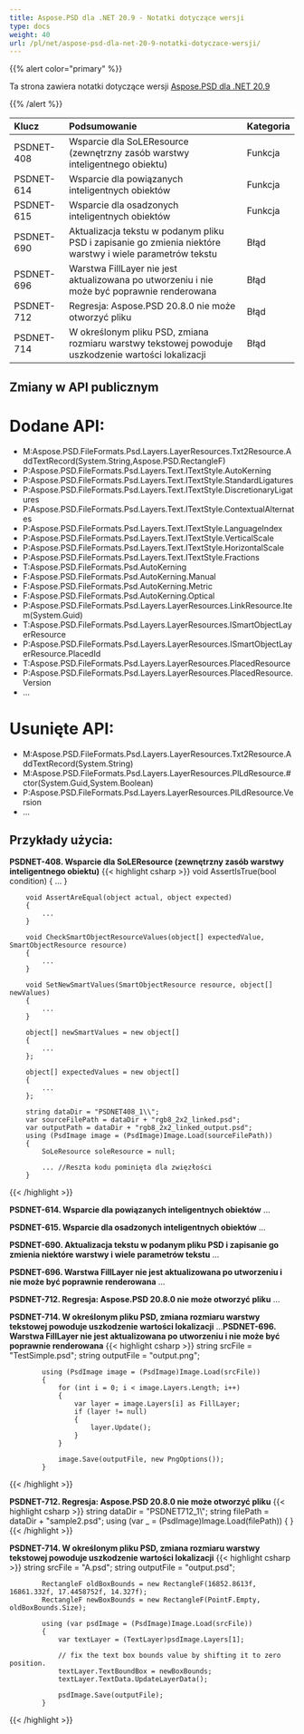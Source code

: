 ```yaml
---
title: Aspose.PSD dla .NET 20.9 - Notatki dotyczące wersji
type: docs
weight: 40
url: /pl/net/aspose-psd-dla-net-20-9-notatki-dotyczace-wersji/
---
```


{{% alert color="primary" %}} 

Ta strona zawiera notatki dotyczące wersji [Aspose.PSD dla .NET 20.9](https://www.nuget.org/packages/Aspose.PSD/)

{{% /alert %}} 

|**Klucz**|**Podsumowanie**|**Kategoria**|
| :- | :- | :- |
|PSDNET-408|Wsparcie dla SoLEResource (zewnętrzny zasób warstwy inteligentnego obiektu) |Funkcja|
|PSDNET-614|Wsparcie dla powiązanych inteligentnych obiektów|Funkcja|
|PSDNET-615|Wsparcie dla osadzonych inteligentnych obiektów|Funkcja|
|PSDNET-690|Aktualizacja tekstu w podanym pliku PSD i zapisanie go zmienia niektóre warstwy i wiele parametrów tekstu|Błąd|
|PSDNET-696|Warstwa FillLayer nie jest aktualizowana po utworzeniu i nie może być poprawnie renderowana|Błąd|
|PSDNET-712|Regresja: Aspose.PSD 20.8.0 nie może otworzyć pliku|Błąd|
|PSDNET-714|W określonym pliku PSD, zmiana rozmiaru warstwy tekstowej powoduje uszkodzenie wartości lokalizacji|Błąd|

## **Zmiany w API publicznym**
# **Dodane API:**
- M:Aspose.PSD.FileFormats.Psd.Layers.LayerResources.Txt2Resource.AddTextRecord(System.String,Aspose.PSD.RectangleF)
- P:Aspose.PSD.FileFormats.Psd.Layers.Text.ITextStyle.AutoKerning
- P:Aspose.PSD.FileFormats.Psd.Layers.Text.ITextStyle.StandardLigatures
- P:Aspose.PSD.FileFormats.Psd.Layers.Text.ITextStyle.DiscretionaryLigatures
- P:Aspose.PSD.FileFormats.Psd.Layers.Text.ITextStyle.ContextualAlternates
- P:Aspose.PSD.FileFormats.Psd.Layers.Text.ITextStyle.LanguageIndex
- P:Aspose.PSD.FileFormats.Psd.Layers.Text.ITextStyle.VerticalScale
- P:Aspose.PSD.FileFormats.Psd.Layers.Text.ITextStyle.HorizontalScale
- P:Aspose.PSD.FileFormats.Psd.Layers.Text.ITextStyle.Fractions
- T:Aspose.PSD.FileFormats.Psd.AutoKerning
- F:Aspose.PSD.FileFormats.Psd.AutoKerning.Manual
- F:Aspose.PSD.FileFormats.Psd.AutoKerning.Metric
- F:Aspose.PSD.FileFormats.Psd.AutoKerning.Optical
- P:Aspose.PSD.FileFormats.Psd.Layers.LayerResources.LinkResource.Item(System.Guid)
- T:Aspose.PSD.FileFormats.Psd.Layers.LayerResources.ISmartObjectLayerResource
- P:Aspose.PSD.FileFormats.Psd.Layers.LayerResources.ISmartObjectLayerResource.PlacedId
- T:Aspose.PSD.FileFormats.Psd.Layers.LayerResources.PlacedResource
- P:Aspose.PSD.FileFormats.Psd.Layers.LayerResources.PlacedResource.Version
- ...

# **Usunięte API:**
- M:Aspose.PSD.FileFormats.Psd.Layers.LayerResources.Txt2Resource.AddTextRecord(System.String)
- M:Aspose.PSD.FileFormats.Psd.Layers.LayerResources.PlLdResource.#ctor(System.Guid,System.Boolean)
- P:Aspose.PSD.FileFormats.Psd.Layers.LayerResources.PlLdResource.Version
- ...
   
## **Przykłady użycia:**
**PSDNET-408. Wsparcie dla SoLEResource (zewnętrzny zasób warstwy inteligentnego obiektu)**
{{< highlight csharp >}}
        void AssertIsTrue(bool condition)
        {
            ...
        }

        void AssertAreEqual(object actual, object expected)
        {
            ...
        }

        void CheckSmartObjectResourceValues(object[] expectedValue, SmartObjectResource resource)
        {
            ...
        }

        void SetNewSmartValues(SmartObjectResource resource, object[] newValues)
        {
            ...
        }

        object[] newSmartValues = new object[]
        {
            ...
        };

        object[] expectedValues = new object[]
        {
            ...
        };

        string dataDir = "PSDNET408_1\\";
        var sourceFilePath = dataDir + "rgb8_2x2_linked.psd";
        var outputPath = dataDir + "rgb8_2x2_linked_output.psd";
        using (PsdImage image = (PsdImage)Image.Load(sourceFilePath))
        {
            SoLeResource soleResource = null;

            ... //Reszta kodu pominięta dla zwięzłości
        }
{{< /highlight >}}

**PSDNET-614. Wsparcie dla powiązanych inteligentnych obiektów**
...

**PSDNET-615. Wsparcie dla osadzonych inteligentnych obiektów**
...

**PSDNET-690. Aktualizacja tekstu w podanym pliku PSD i zapisanie go zmienia niektóre warstwy i wiele parametrów tekstu**
...

**PSDNET-696. Warstwa FillLayer nie jest aktualizowana po utworzeniu i nie może być poprawnie renderowana**
...

**PSDNET-712. Regresja: Aspose.PSD 20.8.0 nie może otworzyć pliku**
...

**PSDNET-714. W określonym pliku PSD, zmiana rozmiaru warstwy tekstowej powoduje uszkodzenie wartości lokalizacji**
...**PSDNET-696. Warstwa FillLayer nie jest aktualizowana po utworzeniu i nie może być poprawnie renderowana**
{{< highlight csharp >}}
            string srcFile = "TestSimple.psd";
            string outputFile = "output.png";

            using (PsdImage image = (PsdImage)Image.Load(srcFile))
            {
                for (int i = 0; i < image.Layers.Length; i++)
                {
                    var layer = image.Layers[i] as FillLayer;
                    if (layer != null)
                    {
                        layer.Update();
                    }
                }

                image.Save(outputFile, new PngOptions());
            }
{{< /highlight >}}

**PSDNET-712. Regresja: Aspose.PSD 20.8.0 nie może otworzyć pliku**
{{< highlight csharp >}}
            string dataDir = "PSDNET712_1\\";
            string filePath = dataDir + "sample2.psd";
            using (var _ = (PsdImage)Image.Load(filePath))
            {
            }
{{< /highlight >}}

**PSDNET-714. W określonym pliku PSD, zmiana rozmiaru warstwy tekstowej powoduje uszkodzenie wartości lokalizacji**
{{< highlight csharp >}}
            string srcFile = "A.psd";
            string outputFile = "output.psd";

            RectangleF oldBoxBounds = new RectangleF(16852.8613f, 16861.332f, 17.4458752f, 14.327f);
            RectangleF newBoxBounds = new RectangleF(PointF.Empty, oldBoxBounds.Size);

            using (var psdImage = (PsdImage)Image.Load(srcFile))
            {
                var textLayer = (TextLayer)psdImage.Layers[1];

                // fix the text box bounds value by shifting it to zero position.
                textLayer.TextBoundBox = newBoxBounds;
                textLayer.TextData.UpdateLayerData();

                psdImage.Save(outputFile);
            }
{{< /highlight >}}